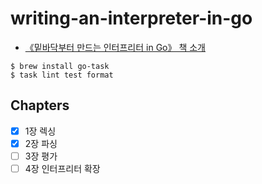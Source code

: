 # writing-an-interpreter-in-go

- [《밑바닥부터 만드는 인터프리터 in Go》 책 소개](https://blog.insightbook.co.kr/2021/08/19/《밑바닥부터-만드는-인터프리터-in-go》/)

```shell
$ brew install go-task
$ task lint test format
```

## Chapters

- [x] 1장 렉싱
- [x] 2장 파싱
- [ ] 3장 평가
- [ ] 4장 인터프리터 확장
